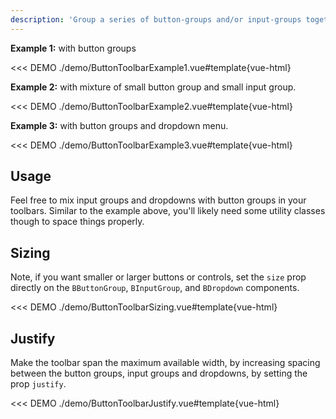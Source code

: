 ```yaml
---
description: 'Group a series of button-groups and/or input-groups together on a single line, with support for sizing, justification, and mixing different control types.'
---
```


**Example 1:** with button groups

<<< DEMO ./demo/ButtonToolbarExample1.vue#template{vue-html}

**Example 2:** with mixture of small button group and small input group.

<<< DEMO ./demo/ButtonToolbarExample2.vue#template{vue-html}

**Example 3:** with button groups and dropdown menu.

<<< DEMO ./demo/ButtonToolbarExample3.vue#template{vue-html}

## Usage

Feel free to mix input groups and dropdowns with button groups in your toolbars. Similar to the
example above, you'll likely need some utility classes though to space things properly.

## Sizing

Note, if you want smaller or larger buttons or controls, set the `size` prop directly on the
`BButtonGroup`, `BInputGroup`, and `BDropdown` components.

<<< DEMO ./demo/ButtonToolbarSizing.vue#template{vue-html}

## Justify

Make the toolbar span the maximum available width, by increasing spacing between the button groups,
input groups and dropdowns, by setting the prop `justify`.

<<< DEMO ./demo/ButtonToolbarJustify.vue#template{vue-html}
